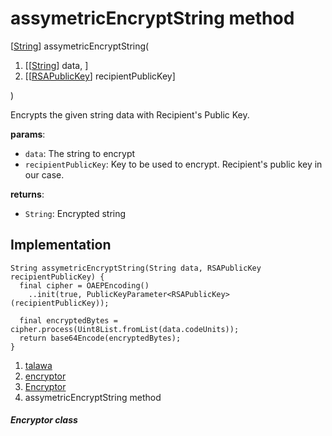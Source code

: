 
<div>

# assymetricEncryptString method

</div>


[[String](https://api.flutter.dev/flutter/dart-core/String-class.html)]
assymetricEncryptString(

1.  [[[String](https://api.flutter.dev/flutter/dart-core/String-class.html)]
    data, ]
2.  [[[RSAPublicKey](https://pub.dev/documentation/pointycastle/3.9.1/pointycastle/RSAPublicKey-class.html)]
    recipientPublicKey]

)



Encrypts the given string data with Recipient\'s Public Key.

**params**:

-   `data`: The string to encrypt
-   `recipientPublicKey`: Key to be used to encrypt. Recipient\'s public
    key in our case.

**returns**:

-   `String`: Encrypted string



## Implementation

``` language-dart
String assymetricEncryptString(String data, RSAPublicKey recipientPublicKey) {
  final cipher = OAEPEncoding()
    ..init(true, PublicKeyParameter<RSAPublicKey>(recipientPublicKey));

  final encryptedBytes = cipher.process(Uint8List.fromList(data.codeUnits));
  return base64Encode(encryptedBytes);
}
```







1.  [talawa](../../index.html)
2.  [encryptor](../../utils_encryptor/)
3.  [Encryptor](../../utils_encryptor/Encryptor-class.html)
4.  assymetricEncryptString method

##### Encryptor class







